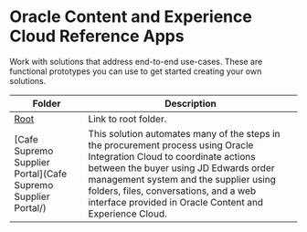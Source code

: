 # Oracle Content and Experience Cloud Reference Apps

 Work with solutions that address end-to-end use-cases. These are functional prototypes you can use to get started creating your own solutions. 


| Folder  | Description |
| ------------- | ------------- |
|  [Root](/../../) | Link to root folder.|
|  [Cafe Supremo Supplier Portal](Cafe Supremo Supplier Portal/) | This solution automates  many of the steps in the procurement process using Oracle Integration Cloud to coordinate actions between the buyer using JD Edwards order management system and the supplier using folders, files, conversations, and a web interface provided in Oracle Content and Experience Cloud.   |





